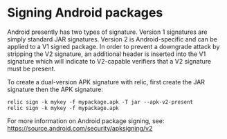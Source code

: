 # Signing Android packages

Android presently has two types of signature. Version 1 signatures are simply standard JAR signatures. Version 2 is Android-specific and can be applied to a V1 signed package. In order to prevent a downgrade attack by stripping the V2 signature, an additional header is inserted into the V1 signature which will indicate to V2-capable verifiers that a V2 signature must be present.

To create a dual-version APK signature with relic, first create the JAR signature then the APK signature:

    relic sign -k mykey -f mypackage.apk -T jar --apk-v2-present
    relic sign -k mykey -f mypackage.apk

For more information on Android package signing, see: https://source.android.com/security/apksigning/v2
